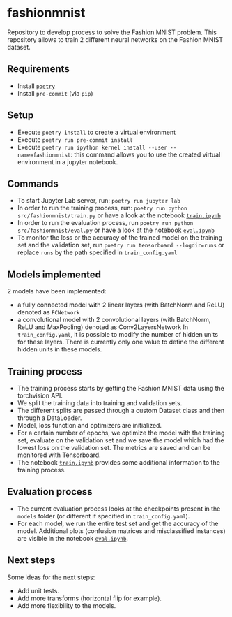 # fashionmnist
Repository to develop process to solve the Fashion MNIST problem.
This repository allows to train 2 different neural networks on the Fashion MNIST
dataset.

## Requirements
- Install [`poetry`](https://python-poetry.org/docs/)
- Install `pre-commit` (via `pip`)

## Setup
- Execute `poetry install` to create a virtual environment
- Execute `poetry run pre-commit install`
- Execute `poetry run ipython kernel install --user --name=fashionmnist`: this
command allows you to use the created virtual environment in a jupyter notebook.

## Commands
- To start Jupyter Lab server, run: `poetry run jupyter lab`
- In order to run the training process, run:
`poetry run python src/fashionmnist/train.py` or have a look at the notebook
[`train.ipynb`](/notebooks/train.ipynb)
- In order to run the evaluation process, run
`poetry run python src/fashionmnist/eval.py` or have a look at the notebook
[`eval.ipynb`](/notebooks/eval.ipynb)
- To monitor the loss or the accuracy of the trained model on the training set
and the validation set, run `poetry run tensorboard --logdir=runs` or replace
`runs` by the path specified in `train_config.yaml`

## Models implemented
2 models have been implemented:
- a fully connected model with 2 linear layers (with BatchNorm and ReLU) denoted
  as `FCNetwork`
- a convolutional model with 2 convolutional layers (with BatchNorm, ReLU and
  MaxPooling) denoted as Conv2LayersNetwork
In `train_config.yaml`, it is possible to modify the number of hidden units for
these layers. There is currently only one value to define the different hidden
units in these models.

## Training process
- The training process starts by getting the Fashion MNIST data using the
  torchvision API.
- We split the training data into training and validation sets.
- The different splits are passed through a custom Dataset class and then
  through a DataLoader.
- Model, loss function and optimizers are initialized.
- For a certain number of epochs, we optimize the model with the training set,
  evaluate on the validation set and we save the model which had the lowest loss
  on the validation set. The metrics are saved and can be monitored with
  Tensorboard.
- The notebook [`train.ipynb`](/notebooks/train.ipynb) provides some additional information to the
  training process.

## Evaluation process
- The current evaluation process looks at the checkpoints present in the `models` folder (or different if specified in `train_config.yaml`).
- For each model, we run the entire test set and get the accuracy of the model.
  Additional plots (confusion matrices and misclassified instances) are visible
  in the notebook [`eval.ipynb`]('/notebooks/eval.ipynb').

## Next steps
Some ideas for the next steps:
- Add unit tests.
- Add more transforms (horizontal flip for example).
- Add more flexibility to the models.
